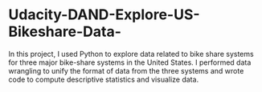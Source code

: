 # Udacity-DAND-Explore-US-Bikeshare-Data-
In this project, I used Python to explore data related to bike share systems for three major bike-share systems in the United States. I performed data wrangling to unify the format of data from the three systems and wrote code to compute descriptive statistics and visualize data.
